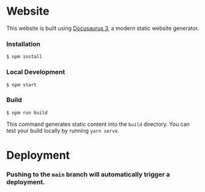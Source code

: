 # Website

This website is built using [Docusaurus 3](https://docusaurus.io/), a modern static website generator.

### Installation

```
$ npm install
```

### Local Development

```
$ npm start
```

### Build

```
$ npm run build
```

This command generates static content into the `build` directory. You can test your build locally by running `yarn serve`.


# Deployment
### Pushing to the `main` branch will automatically trigger a deployment.